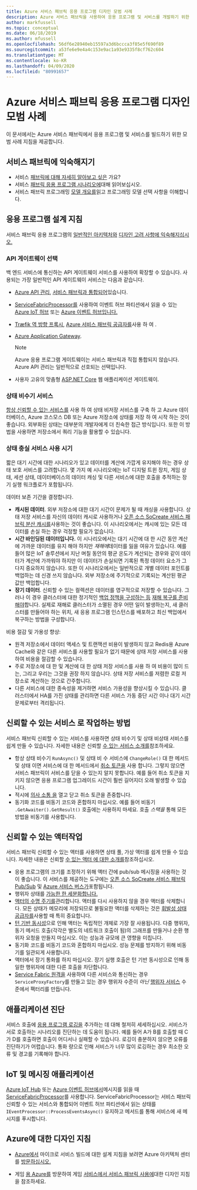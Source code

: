 ```yaml
---
title: Azure 서비스 패브릭 응용 프로그램 디자인 모범 사례
description: Azure 서비스 패브릭을 사용하여 응용 프로그램 및 서비스를 개발하기 위한 모범 사례 및 디자인 고려 사항
author: markfussell
ms.topic: conceptual
ms.date: 06/18/2019
ms.author: mfussell
ms.openlocfilehash: 56df6e28940eb15597a3d6bccca3f85e5f690f89
ms.sourcegitcommit: a53fe6e9e4a4c153e9ac1a93e9335f8cf762c604
ms.translationtype: MT
ms.contentlocale: ko-KR
ms.lasthandoff: 04/09/2020
ms.locfileid: "80991657"
---
```

# <a name="azure-service-fabric-application-design-best-practices"></a>Azure 서비스 패브릭 응용 프로그램 디자인 모범 사례

이 문서에서는 Azure 서비스 패브릭에서 응용 프로그램 및 서비스를 빌드하기 위한 모범 사례 지침을 제공합니다.
 
## <a name="get-familiar-with-service-fabric"></a>서비스 패브릭에 익숙해지기
* 서비스 [패브릭에 대해 자세히 알아보고 싶은](service-fabric-content-roadmap.md) 가요?
* 서비스 [패브릭 응용 프로그램 시나리오에](service-fabric-application-scenarios.md)대해 읽어보십시오.
* 서비스 패브릭 프로그래밍 [모델 개요를](service-fabric-choose-framework.md)읽고 프로그래밍 모델 선택 사항을 이해합니다.



## <a name="application-design-guidance"></a>응용 프로그램 설계 지침
서비스 패브릭 응용 프로그램의 [일반적인 아키텍처와](https://docs.microsoft.com/azure/architecture/reference-architectures/microservices/service-fabric) [디자인 고려 사항에 익숙해지십시오.](https://docs.microsoft.com/azure/architecture/reference-architectures/microservices/service-fabric#design-considerations)

### <a name="choose-an-api-gateway"></a>API 게이트웨이 선택
백 엔드 서비스에 통신하는 API 게이트웨이 서비스를 사용하여 확장할 수 있습니다. 사용되는 가장 일반적인 API 게이트웨이 서비스는 다음과 같습니다.

- [Azure API 관리](https://docs.microsoft.com/azure/service-fabric/service-fabric-api-management-overview), [서비스 패브릭과 통합되어](https://docs.microsoft.com/azure/service-fabric/service-fabric-tutorial-deploy-api-management)있습니다.
- [ServiceFabricProcessor를](https://github.com/Azure/azure-sdk-for-net/tree/master/sdk/eventhub/Microsoft.Azure.EventHubs.ServiceFabricProcessor) 사용하여 이벤트 허브 파티션에서 읽을 수 있는 [Azure IoT 허브](https://docs.microsoft.com/azure/iot-hub/) 또는 [Azure 이벤트 허브입니다.](https://docs.microsoft.com/azure/event-hubs/)
- [Træfik 역 방향 프록시](https://blogs.msdn.microsoft.com/azureservicefabric/2018/04/05/intelligent-routing-on-service-fabric-with-traefik/), [Azure 서비스 패브릭 공급자를](https://docs.traefik.io/v1.6/configuration/backends/servicefabric/)사용 하 여 .
- [Azure Application Gateway](https://docs.microsoft.com/azure/application-gateway/).

   > [!NOTE] 
   > Azure 응용 프로그램 게이트웨이는 서비스 패브릭과 직접 통합되지 않습니다. Azure API 관리는 일반적으로 선호되는 선택입니다.
- 사용자 고유의 맞춤형 [ASP.NET Core](https://docs.microsoft.com/azure/service-fabric/service-fabric-reliable-services-communication-aspnetcore) 웹 애플리케이션 게이트웨이.

### <a name="stateless-services"></a>상태 비수기 서비스
[항상 신뢰할 수 있는 서비스를](https://docs.microsoft.com/azure/service-fabric/service-fabric-reliable-services-introduction) 사용 하 여 상태 비저장 서비스를 구축 하 고 Azure 데이터베이스, Azure 코스모스 DB 또는 Azure 저장소에 상태를 저장 하 여 시작 하는 것이 좋습니다. 외부화된 상태는 대부분의 개발자에게 더 친숙한 접근 방식입니다. 또한 이 방법을 사용하면 저장소에서 쿼리 기능을 활용할 수 있습니다.  

### <a name="when-to-use-stateful-services"></a>상태 충실 서비스 사용 시기
짧은 대기 시간에 대한 시나리오가 있고 데이터를 계산에 가깝게 유지해야 하는 경우 상태 보호 서비스를 고려합니다. 몇 가지 예 시나리오에는 IoT 디지털 트윈 장치, 게임 상태, 세션 상태, 데이터베이스의 데이터 캐싱 및 다른 서비스에 대한 호출을 추적하는 장기 실행 워크플로가 포함됩니다.

데이터 보존 기간을 결정합니다.

- **캐시된 데이터**. 외부 저장소에 대한 대기 시간이 문제가 될 때 캐싱을 사용합니다. 상태 저장 서비스를 자신의 데이터 캐시로 사용하거나 [오픈 소스 SoCreate 서비스 패브릭 분산 캐시를](https://github.com/SoCreate/service-fabric-distributed-cache)사용하는 것이 좋습니다. 이 시나리오에서는 캐시에 있는 모든 데이터를 손실 하는 경우 걱정할 필요가 없습니다.
- **시간 바인딩된 데이터입니다.** 이 시나리오에서는 대기 시간에 대 한 시간 동안 계산에 가까운 데이터를 유지 해야 하지만 *재해에*데이터를 잃을 여유가 있습니다. 예를 들어 많은 IoT 솔루션에서 지난 며칠 동안의 평균 온도가 계산되는 경우와 같이 데이터가 계산에 가까워야 하지만 이 데이터가 손실되면 기록된 특정 데이터 요소가 그다지 중요하지 않습니다. 또한 이 시나리오에서는 일반적으로 개별 데이터 포인트를 백업하는 데 신경 쓰지 않습니다. 외부 저장소에 주기적으로 기록되는 계산된 평균 값만 백업합니다.  
- **장기 데이터**. 신뢰할 수 있는 컬렉션은 데이터를 영구적으로 저장할 수 있습니다. 그러나 이 경우 클러스터에 대한 정기적인 [백업 정책을 구성하는 등](https://docs.microsoft.com/azure/service-fabric/service-fabric-backuprestoreservice-configure-periodic-backup) [재해 복구를 준비해야](https://docs.microsoft.com/azure/service-fabric/service-fabric-disaster-recovery)합니다. 실제로 재해로 클러스터가 소멸된 경우 어떤 일이 발생하는지, 새 클러스터를 만들어야 하는 위치, 새 응용 프로그램 인스턴스를 배포하고 최신 백업에서 복구하는 방법을 구성합니다.

비용 절감 및 가용성 향상:
- 원격 저장소에서 데이터 액세스 및 트랜잭션 비용이 발생하지 않고 Redis용 Azure Cache와 같은 다른 서비스를 사용할 필요가 없기 때문에 상태 저장 서비스를 사용하여 비용을 절감할 수 있습니다.
- 주로 저장소에 대 한 및 계산에 대 한 상태 저장 서비스를 사용 하 여 비용이 많이 드는, 그리고 우리는 그것을 권장 하지 않습니다. 상태 저장 서비스를 저렴한 로컬 저장소로 계산하는 것으로 간주합니다.
- 다른 서비스에 대한 종속성을 제거하면 서비스 가용성을 향상시킬 수 있습니다. 클러스터에서 HA를 가진 상태를 관리하면 다른 서비스 가동 중단 시간 이나 대기 시간 문제로부터 격리됩니다.

## <a name="how-to-work-with-reliable-services"></a>신뢰할 수 있는 서비스 로 작업하는 방법
서비스 패브릭 신뢰할 수 있는 서비스를 사용하면 상태 비수기 및 상태 비상태 서비스를 쉽게 만들 수 있습니다. 자세한 내용은 신뢰할 [수 있는 서비스 소개를](https://docs.microsoft.com/azure/service-fabric/service-fabric-reliable-services-introduction)참조하세요.
- 항상 상태 비수기 `RunAsync()` 및 상태 비 수 서비스에 `ChangeRole()` 대 한 메서드및 상태 이면 서비스에 대 한 메서드에서 [취소 토큰을](https://docs.microsoft.com/azure/service-fabric/service-fabric-reliable-services-lifecycle#stateful-service-primary-swaps) 사용 합니다. 그렇지 않으면 서비스 패브릭이 서비스를 닫을 수 있는지 알지 못합니다. 예를 들어 취소 토큰을 지키지 않으면 응용 프로그램 업그레이드 시간이 훨씬 길어지더 오래 발생할 수 있습니다.
-    적시에 [의사 소통 을](https://docs.microsoft.com/azure/service-fabric/service-fabric-reliable-services-communication) 열고 닫고 취소 토큰을 존중합니다.
-    동기화 코드를 비동기 코드와 혼합하지 마십시오. 예를 들어 비동기 `.GetAwaiter().GetResult()` 호출에는 사용하지 마세요. 호출 *스택을* 통해 모든 방법을 비동기를 사용합니다.

## <a name="how-to-work-with-reliable-actors"></a>신뢰할 수 있는 액터작업
서비스 패브릭 신뢰할 수 있는 액터를 사용하면 상태 풀, 가상 액터를 쉽게 만들 수 있습니다. 자세한 내용은 신뢰할 [수 있는 액터 에 대한 소개를](https://docs.microsoft.com/azure/service-fabric/service-fabric-reliable-actors-introduction)참조하십시오.

- 응용 프로그램의 크기를 조정하기 위해 액터 간에 pub/sub 메시징을 사용하는 것이 좋습니다. 이 서비스를 제공하는 도구에는 [오픈 소스 SoCreate 서비스 패브릭 Pub/Sub](https://service-fabric-pub-sub.socreate.it/) 및 [Azure 서비스 버스가](https://docs.microsoft.com/azure/service-bus/)포함됩니다.
- 행위자 상태를 [가능한 한 세분화합니다.](https://docs.microsoft.com/azure/service-fabric/service-fabric-reliable-actors-state-management#best-practices)
- [액터의 수명 주기를](https://docs.microsoft.com/azure/service-fabric/service-fabric-reliable-actors-state-management#best-practices)관리합니다. 액터를 다시 사용하지 않을 경우 액터를 삭제합니다. 모든 상태가 메모리에 저장되므로 불필요한 액터를 삭제하는 것은 [휘발성 상태 공급자를](https://docs.microsoft.com/azure/service-fabric/service-fabric-reliable-actors-state-management#state-persistence-and-replication)사용할 때 특히 중요합니다.
- [턴 기반 동시성](https://docs.microsoft.com/azure/service-fabric/service-fabric-reliable-actors-introduction#concurrency)으로 인해 액터는 독립적인 개체로 가장 잘 사용됩니다. 다중 행위자, 동기 메서드 호출(각각은 별도의 네트워크 호출이 됨)의 그래프를 만들거나 순환 행위자 요청을 만들지 마십시오. 이는 성능과 규모에 큰 영향을 미칩니다.
- 동기화 코드를 비동기 코드와 혼합하지 마십시오. 성능 문제를 방지하기 위해 비동기를 일관되게 사용합니다.
- 액터에서 장기 통화를 하지 마십시오. 장기 실행 호출은 턴 기반 동시성으로 인해 동일한 행위자에 대한 다른 호출을 차단합니다.
- [Service Fabric 원격을](https://docs.microsoft.com/azure/service-fabric/service-fabric-reliable-services-communication-remoting) 사용하여 다른 서비스와 통신하는 경우 `ServiceProxyFactory`를 만들고 있는 경우 행위자 수준이 *아닌* [행위자 서비스](https://docs.microsoft.com/azure/service-fabric/service-fabric-reliable-actors-using) 수준에서 팩터리를 만듭니다.


## <a name="application-diagnostics"></a>애플리케이션 진단
서비스 호출에 [응용 프로그램 로깅을](https://docs.microsoft.com/azure/service-fabric/service-fabric-diagnostics-event-generation-app) 추가하는 데 대해 철저히 세세하십시오. 서비스가 서로 호출하는 시나리오를 진단하는 데 도움이 됩니다. 예를 들어 A가 B를 호출할 때 C가 D를 호출하면 호출이 어디서나 실패할 수 있습니다. 로깅이 충분하지 않으면 오류를 진단하기가 어렵습니다. 통화 량으로 인해 서비스가 너무 많이 로깅하는 경우 최소한 오류 및 경고를 기록해야 합니다.

## <a name="iot-and-messaging-applications"></a>IoT 및 메시징 애플리케이션
[Azure IoT Hub](https://docs.microsoft.com/azure/iot-hub/) 또는 [Azure 이벤트 허브에서](https://docs.microsoft.com/azure/event-hubs/)메시지를 읽을 때 [ServiceFabricProcessor](https://github.com/Azure/azure-event-hubs/tree/master/samples/DotNet/Microsoft.Azure.EventHubs/ServiceFabricProcessor)를 사용합니다. ServiceFabricProcessor는 서비스 패브릭 신뢰할 수 있는 서비스와 통합되어 이벤트 허브 파티션에서 읽는 상태를 `IEventProcessor::ProcessEventsAsync()` 유지하고 메서드를 통해 서비스에 새 메시지를 푸시합니다.


## <a name="design-guidance-on-azure"></a>Azure에 대한 디자인 지침
* [Azure에서](https://docs.microsoft.com/azure/architecture/microservices/) 마이크로 서비스 빌드에 대한 설계 지침을 보려면 Azure 아키텍처 센터를 [방문하십시오.](https://docs.microsoft.com/azure/architecture/microservices/)

* 게임 [용 Azure를](https://docs.microsoft.com/gaming/azure/) 방문하여 게임 [서비스에서 서비스 패브릭 사용에](https://docs.microsoft.com/gaming/azure/reference-architectures/multiplayer-synchronous-sf)대한 디자인 지침을 참조하세요.
